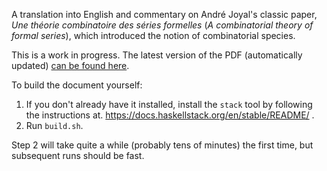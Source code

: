 A translation into English and commentary on André Joyal's classic
paper, *Une théorie combinatoire des séries formelles* (*A
combinatorial theory of formal series*), which introduced the notion
of combinatorial species.

This is a work in progress.  The latest version of the PDF
(automatically updated) [can be found here](http://ozark.hendrix.edu/~yorgey/pub/series-formelles.pdf).

To build the document yourself:

1. If you don't already have it installed, install the `stack` tool by
   following the instructions at.
   https://docs.haskellstack.org/en/stable/README/ .
2. Run `build.sh`.

Step 2 will take quite a while (probably tens of minutes) the first
time, but subsequent runs should be fast.
